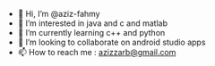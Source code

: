 - 👋 Hi, I’m @aziz-fahmy
- 👀 I’m interested in java and c and matlab
- 🌱 I’m currently learning c++ and python
- 💞️ I’m looking to collaborate on android studio apps
- 📫 How to reach me : azizzarb@gmail.com

<!---
aziz-fahmy/aziz-fahmy is a ✨ special ✨ repository because its `README.md` (this file) appears on your GitHub profile.
You can click the Preview link to take a look at your changes.
--->
